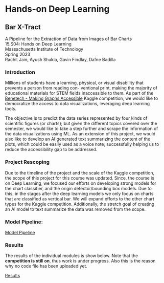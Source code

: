 # Hands-on Deep Learning

## Bar X-Tract

A Pipeline for the Extraction of Data from Images of Bar Charts <br>
15.S04: Hands on Deep Learning <br>
Massachusetts Institute of Technology <br>
Spring 2023 <br>
Rachit Jain, Ayush Shukla, Gavin Findlay, Dafne Badilla <br>


### Introduction
Millions of students have a learning, physical, or visual disability that prevents a person from reading con-
ventional print, making the majority of educational materials for STEM fields inaccessible to them. As part
of the [Benetech - Making Graphs Accessible](https://www.kaggle.com/competitions/benetech-making-graphs-accessible) Kaggle competition, we would like to democratize the access to data visualizations, leveraging deep learning tools.

The objective is to predict the data series represented by four kinds of scientific figures (or charts); but given the different topics covered over the semester, we would like to take a step further and scrape the information of the data visualizations using ML. As an extension of this project, we would also like to develop an AI generated text summarizing the content of the plots, which could be easily used as a voice note, successfully helping us to reduce the accessibility gap to be addressed.


### Project Rescoping
Due to the timeline of the project and the scale of the Kaggle competition, the scope of this project for this course was updated. Since, the course is on Deep Learning, we focused our efforts on developing strong models for the chart classifier, and the origin detector/bounding box models. Due to this, in the stages after the deep learning models we only focus on charts that are classified as vertical bar. We will expand efforts to the other chart types for the Kaggle competition. Additionally, the stretch goal of creating an AI model to text summarize the data was removed from the scope.

### Model Pipeline:

[Model Pipeline](https://github.com/rachit-0032/hands-on-DL/blob/main/15S04_Model_Pipeline.png)


### Results
The results of the individual modules is show below. Note that the **competition is still on**, thus work is under progress. Also this is the reason why no code file has been uploaded yet.

[Results](https://github.com/rachit-0032/hands-on-DL/blob/main/15S04_Results.png)
